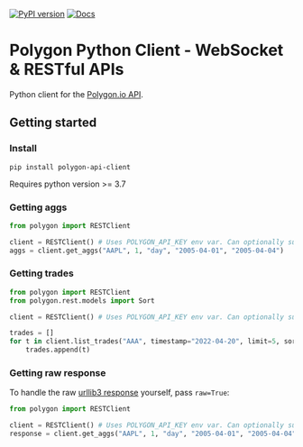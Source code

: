 [![PyPI version](https://badge.fury.io/py/polygon-api-client.svg)](https://badge.fury.io/py/polygon-api-client)
[![Docs](https://readthedocs.org/projects/polygon-api-client/badge/?version=latest)](https://polygon-api-client.readthedocs.io/en/latest/)

# Polygon Python Client - WebSocket & RESTful APIs

Python client for the [Polygon.io API](https://polygon.io).

## Getting started
### Install

`pip install polygon-api-client`

Requires python version >= 3.7

### Getting aggs
```python
from polygon import RESTClient

client = RESTClient() # Uses POLYGON_API_KEY env var. Can optionally supply your key.
aggs = client.get_aggs("AAPL", 1, "day", "2005-04-01", "2005-04-04")
```

### Getting trades
```python
from polygon import RESTClient
from polygon.rest.models import Sort

client = RESTClient() # Uses POLYGON_API_KEY env var. Can optionally supply your key.

trades = []
for t in client.list_trades("AAA", timestamp="2022-04-20", limit=5, sort=Sort.ASC):
    trades.append(t)
```

### Getting raw response
To handle the raw [urllib3 response](https://urllib3.readthedocs.io/en/stable/reference/urllib3.response.html?highlight=response#response) yourself, pass `raw=True`:

```python
from polygon import RESTClient

client = RESTClient() # Uses POLYGON_API_KEY env var. Can optionally supply your key.
response = client.get_aggs("AAPL", 1, "day", "2005-04-01", "2005-04-04", raw=True)
```
